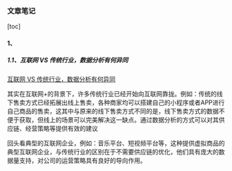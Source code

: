 ### 文章笔记

[toc]

#### 1、

##### 1.1、互联网 VS 传统行业，数据分析有何异同

[互联网 VS 传统行业，数据分析有何异同](https://www.36kr.com/p/1713528037074435)

​	其实在互联网+的背景下，许多传统行业已经开始向互联网靠拢。例如：传统的线下售卖方式已经拓展出线上售卖，各种商家均可以搭建自己的小程序或者APP进行自己商品的售卖，这其中与原来的线下售卖方式不同的是，线下售卖方式的数据不便于获取，但线上的场景可以完美解决这一缺点。通过数据分析的方式可以对其供应链、经营策略等提供有效的建议

​	回头看典型的互联网企业，例如：音乐平台、短视频平台等，这种提供虚拟商品的典型互联网企业，与传统行业的区别在于不需要供应链的优化，他们具有庞大的数据量支持，对公司的运营策略具有良好的导向作用。



